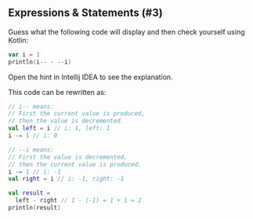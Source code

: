 ## Expressions & Statements (#3)

Guess what the following code will display and then check yourself using
Kotlin:

```kotlin
var i = 1
println(i-- - --i)
```

Open the hint in Intellij IDEA to see the explanation.

<div class="hint">

This code can be rewritten as:

```kotlin
// i-- means:
// First the current value is produced,
// then the value is decremented.
val left = i // i: 1, left: 1
i -= 1 // i: 0

// --i means:
// First the value is decremented,
// then the current value is produced.
i -= 1 // i: -1
val right = i // i: -1, right: -1

val result =
  left - right // 1 - (-1) = 1 + 1 = 2
println(result)
```

</div>